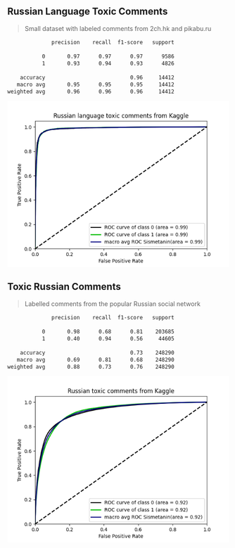 ## Russian Language Toxic Comments
> Small dataset with labeled comments from 2ch.hk and pikabu.ru
```
              precision    recall  f1-score   support

           0       0.97      0.97      0.97      9586
           1       0.93      0.94      0.93      4826

    accuracy                           0.96     14412
   macro avg       0.95      0.95      0.95     14412
weighted avg       0.96      0.96      0.96     14412
```
![](russian_language_toxic_comments_from_kaggle_model_Sismetanin.png)
## Toxic Russian Comments
> Labelled comments from the popular Russian social network
```
              precision    recall  f1-score   support

           0       0.98      0.68      0.81    203685
           1       0.40      0.94      0.56     44605

    accuracy                           0.73    248290
   macro avg       0.69      0.81      0.68    248290
weighted avg       0.88      0.73      0.76    248290
```
![](russian_toxic_comments_from_kaggle_model_Sismetanin.png)
